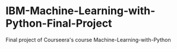 # IBM-Machine-Learning-with-Python-Final-Project
Final project of Courseera's course Machine-Learning-with-Python
